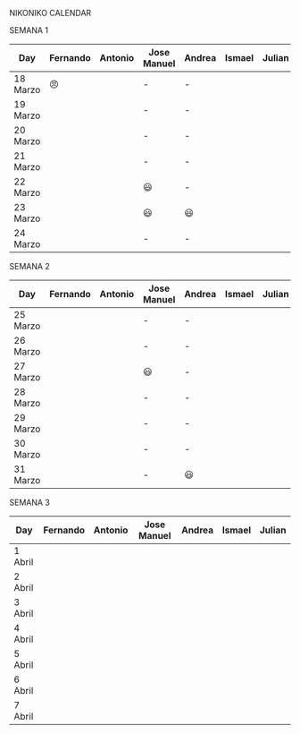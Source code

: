 NIKONIKO CALENDAR

SEMANA 1

| Day           |   Fernando    |   Antonio      | Jose Manuel    |    Andrea      |    Ismael      |    Julian      |
| ------------- | ------------- | -------------  | -------------  | -------------  | -------------  | -------------  |
| 18 Marzo      |    :angry:    |                |       -        |        -       |                |                |
| 19 Marzo      |               |                |       -        |        -       |                |                |
| 20 Marzo      |               |                |       -        |        -       |                |                |
| 21 Marzo      |               |                |       -        |        -       |                |                |
| 22 Marzo      |               |                |    :smiley:    |        -       |                |                |
| 23 Marzo      |               |                |    :smiley:    |     :smiley:   |                |                |
| 24 Marzo      |               |                |       -        |        -       |                |                |

SEMANA 2

| Day           |   Fernando    |   Antonio      | Jose Manuel    |    Andrea      |    Ismael      |    Julian      |
| ------------- | ------------- | -------------  | -------------  | -------------  | -------------  | -------------  |
| 25 Marzo      |               |                |       -        |        -       |                |                |
| 26 Marzo      |               |                |       -        |        -       |                |                |
| 27 Marzo      |               |                |     :smiley:   |        -       |                |                |
| 28 Marzo      |               |                |       -        |        -       |                |                |
| 29 Marzo      |               |                |       -        |        -       |                |                |
| 30 Marzo      |               |                |       -        |        -       |                |                |
| 31 Marzo      |               |                |       -        |     :smiley:   |                |                |

SEMANA 3

| Day           |   Fernando    |   Antonio      | Jose Manuel    |    Andrea      |    Ismael      |    Julian      |
| ------------- | ------------- | -------------  | -------------  | -------------  | -------------  | -------------  |
| 1 Abril       |               |                |                |                |                |                |
| 2 Abril       |               |                |                |                |                |                |
| 3 Abril       |               |                |                |                |                |                |
| 4 Abril       |               |                |                |                |                |                |
| 5 Abril       |               |                |                |                |                |                |
| 6 Abril       |               |                |                |                |                |                |
| 7 Abril       |               |                |                |                |                |                |
